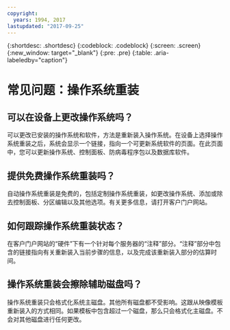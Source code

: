 ```yaml
---
copyright:
  years: 1994, 2017
lastupdated: "2017-09-25"
---
```


{:shortdesc: .shortdesc}
{:codeblock: .codeblock}
{:screen: .screen}
{:new_window: target="_blank"}
{:pre: .pre}
{:table: .aria-labeledby="caption"}

# 常见问题：操作系统重装

## 可以在设备上更改操作系统吗？

可以更改已安装的操作系统和软件，方法是重新装入操作系统<!--[OS Reload](perform-os-reload-device.html){:new_window}-->。在设备上选择操作系统重装之后，系统会显示一个链接，指向一个可更新系统软件的页面。在此页面中，您可以更新操作系统、控制面板、防病毒程序包以及数据库软件。

## 提供免费操作系统重装吗？

自动操作系统重装是免费的，包括定制操作系统重装，如更改操作系统、添加或除去控制面板、分区编辑以及其他选项。有关更多信息，请打开客户门户网站。

## 如何跟踪操作系统重装状态？

在客户门户网站的“硬件”下有一个针对每个服务器的“注释”部分。“注释”部分中包含的链接指向有关重新装入当前步骤的信息，以及完成该重新装入部分的估算时间。

## 操作系统重装会擦除辅助磁盘吗？

操作系统重装只会格式化系统主磁盘。其他所有磁盘都不受影响。这跟从映像模板重新装入的方式相同。如果模板中包含超过一个磁盘，那么只会格式化主磁盘。不会对其他磁盘进行任何更改。
